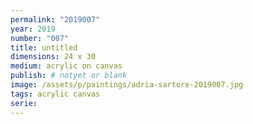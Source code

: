 ```yaml
---
permalink: "2019007"
year: 2019
number: "007"
title: untitled
dimensions: 24 x 30
medium: acrylic on canvas
publish: # notyet or blank
image: /assets/p/paintings/adria-sartore-2019007.jpg
tags: acrylic canvas
serie:
---
```

